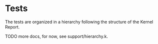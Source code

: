 Tests
=====

  The tests are organized in a hierarchy following the structure of
  the Kernel Report.

  TODO more docs, for now, see support/hierarchy.k.

